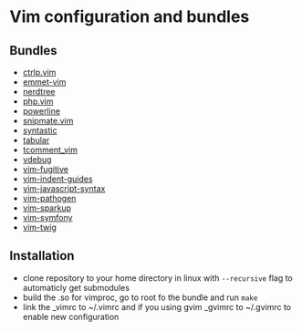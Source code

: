 Vim configuration and bundles
=======================================

Bundles
---------------------------------------
- [ctrlp.vim](https://github.com/kien/ctrlp.vim.git)
- [emmet-vim](https://github.com/mattn/emmet-vim.git)
- [nerdtree](https://github.com/scrooloose/nerdtree.git)
- [php.vim](https://github.com/StanAngeloff/php.vim)
- [powerline](https://github.com/Lokaltog/powerline)
- [snipmate.vim](https://github.com/msanders/snipmate.vim.git)
- [syntastic](https://github.com/scrooloose/syntastic.git)
- [tabular](https://github.com/godlygeek/tabular.git)
- [tcomment_vim](https://github.com/tomtom/tcomment_vim.git)
- [vdebug](https://github.com/joonty/vdebug.git)
- [vim-fugitive](https://github.com/tpope/vim-fugitive.git)
- [vim-indent-guides](https://github.com/nathanaelkane/vim-indent-guides.git)
- [vim-javascript-syntax](https://github.com/jelera/vim-javascript-syntax.git)
- [vim-pathogen](https://github.com/tpope/vim-pathogen.git)
- [vim-sparkup](https://github.com/tristen/vim-sparkup.git)
- [vim-symfony](https://github.com/docteurklein/vim-symfony.git)
- [vim-twig](https://github.com/evidens/vim-twig.git)

Installation 
---------------------------------------

- clone repository to your home directory in linux with `--recursive` flag to automaticly get submodules
- build the .so for vimproc, go to root fo the bundle and run `make`
- link the _vimrc to ~/.vimrc and if you using gvim _gvimrc to ~/.gvimrc to enable new configuration

